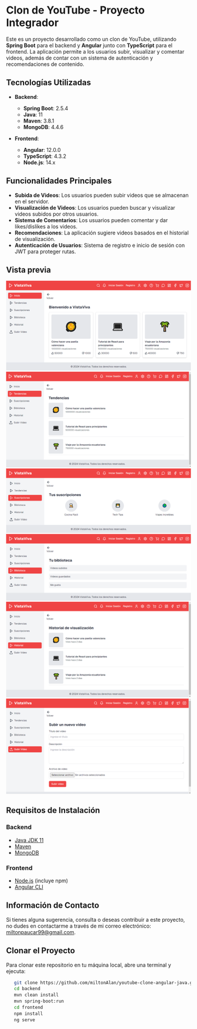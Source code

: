 # Clon de YouTube - Proyecto Integrador

Este es un proyecto desarrollado como un clon de YouTube, utilizando **Spring Boot** para el backend y **Angular** junto con **TypeScript** para el frontend. La aplicación permite a los usuarios subir, visualizar y comentar videos, además de contar con un sistema de autenticación y recomendaciones de contenido.

## Tecnologías Utilizadas

- **Backend**:
  - **Spring Boot**: 2.5.4
  - **Java**: 11
  - **Maven**: 3.8.1
  - **MongoDB**: 4.4.6

- **Frontend**:
  - **Angular**: 12.0.0
  - **TypeScript**: 4.3.2
  - **Node.js**: 14.x

## Funcionalidades Principales

- **Subida de Videos**: Los usuarios pueden subir videos que se almacenan en el servidor.
- **Visualización de Videos**: Los usuarios pueden buscar y visualizar videos subidos por otros usuarios.
- **Sistema de Comentarios**: Los usuarios pueden comentar y dar likes/dislikes a los videos.
- **Recomendaciones**: La aplicación sugiere videos basados en el historial de visualización.
- **Autenticación de Usuarios**: Sistema de registro e inicio de sesión con JWT para proteger rutas.

## Vista previa
![Vista previa](https://raw.githubusercontent.com/miltonAlan/youtube-clone-angular-java/master/capture1.png "Vista previa 1")
![Vista previa](https://raw.githubusercontent.com/miltonAlan/youtube-clone-angular-java/master/capture2.png "Vista previa 2")
![Vista previa](https://raw.githubusercontent.com/miltonAlan/youtube-clone-angular-java/master/capture3.png "Vista previa 3")
![Vista previa](https://raw.githubusercontent.com/miltonAlan/youtube-clone-angular-java/master/capture4.png "Vista previa 4")
![Vista previa](https://raw.githubusercontent.com/miltonAlan/youtube-clone-angular-java/master/capture5.png "Vista previa 5")
![Vista previa](https://raw.githubusercontent.com/miltonAlan/youtube-clone-angular-java/master/capture6.png "Vista previa 6")

## Requisitos de Instalación

### Backend

- [Java JDK 11](https://www.oracle.com/java/technologies/javase-jdk11-downloads.html)
- [Maven](https://maven.apache.org/download.cgi)
- [MongoDB](https://www.mongodb.com/try/download/community)

### Frontend

- [Node.js](https://nodejs.org/en/download/) (incluye npm)
- [Angular CLI](https://angular.io/cli)


## Información de Contacto

Si tienes alguna sugerencia, consulta o deseas contribuir a este proyecto, no dudes en contactarme a través de mi correo electrónico: [miltonpaucar99@gmail.com](mailto:miltonpaucar99@gmail.com).

## Clonar el Proyecto

Para clonar este repositorio en tu máquina local, abre una terminal y ejecuta:

```bash
   git clone https://github.com/miltonAlan/youtube-clone-angular-java.git
   cd backend
   mvn clean install
   mvn spring-boot:run
   cd frontend
   npm install
   ng serve